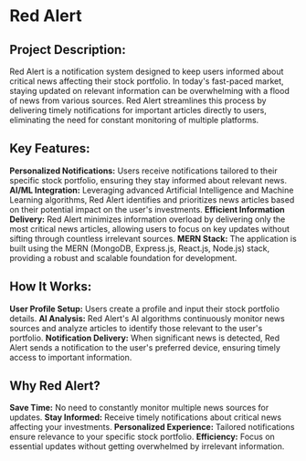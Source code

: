 # Red Alert

## Project Description:

Red Alert is a notification system designed to keep users informed about critical news affecting their stock portfolio. In today's fast-paced market, staying updated on relevant information can be overwhelming with a flood of news from various sources. Red Alert streamlines this process by delivering timely notifications for important articles directly to users, eliminating the need for constant monitoring of multiple platforms.

## Key Features:

**Personalized Notifications:** Users receive notifications tailored to their specific stock portfolio, ensuring they stay informed about relevant news.
**AI/ML Integration:** Leveraging advanced Artificial Intelligence and Machine Learning algorithms, Red Alert identifies and prioritizes news articles based on their potential impact on the user's investments.
**Efficient Information Delivery:** Red Alert minimizes information overload by delivering only the most critical news articles, allowing users to focus on key updates without sifting through countless irrelevant sources.
**MERN Stack:** The application is built using the MERN (MongoDB, Express.js, React.js, Node.js) stack, providing a robust and scalable foundation for development.

## How It Works:

**User Profile Setup:** Users create a profile and input their stock portfolio details.
**AI Analysis:** Red Alert's AI algorithms continuously monitor news sources and analyze articles to identify those relevant to the user's portfolio.
**Notification Delivery:** When significant news is detected, Red Alert sends a notification to the user's preferred device, ensuring timely access to important information.


## Why Red Alert?

**Save Time:** No need to constantly monitor multiple news sources for updates.
**Stay Informed:** Receive timely notifications about critical news affecting your investments.
**Personalized Experience:** Tailored notifications ensure relevance to your specific stock portfolio.
**Efficiency:** Focus on essential updates without getting overwhelmed by irrelevant information.
